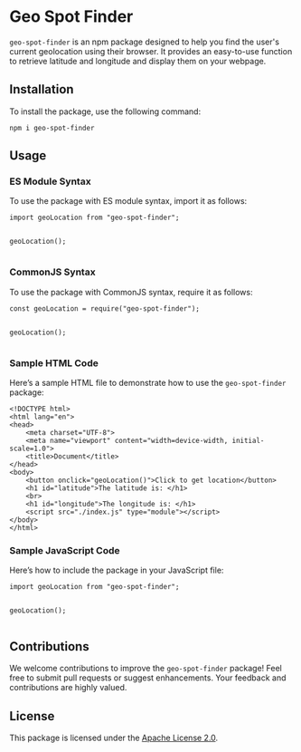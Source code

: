<h1>Geo Spot Finder</h1>

<p><code>geo-spot-finder</code> is an npm package designed to help you find the user's current geolocation using their browser. It provides an easy-to-use function to retrieve latitude and longitude and display them on your webpage.</p>

<h2>Installation</h2>
<p>To install the package, use the following command:</p>
<pre><code>npm i geo-spot-finder</code></pre>

<h2>Usage</h2>

<h3>ES Module Syntax</h3>
<p>To use the package with ES module syntax, import it as follows:</p>
<pre><code>import geoLocation from "geo-spot-finder";

geoLocation();</code></pre>

<h3>CommonJS Syntax</h3>
<p>To use the package with CommonJS syntax, require it as follows:</p>
<pre><code>const geoLocation = require("geo-spot-finder");

geoLocation();</code></pre>

<h3>Sample HTML Code</h3>
<p>Here’s a sample HTML file to demonstrate how to use the <code>geo-spot-finder</code> package:</p>
<pre><code>&lt;!DOCTYPE html&gt;
&lt;html lang="en"&gt;
&lt;head&gt;
    &lt;meta charset="UTF-8"&gt;
    &lt;meta name="viewport" content="width=device-width, initial-scale=1.0"&gt;
    &lt;title&gt;Document&lt;/title&gt;
&lt;/head&gt;
&lt;body&gt;
    &lt;button onclick="geoLocation()"&gt;Click to get location&lt;/button&gt;
    &lt;h1 id="latitude"&gt;The latitude is: &lt;/h1&gt;
    &lt;br&gt;
    &lt;h1 id="longitude"&gt;The longitude is: &lt;/h1&gt;
    &lt;script src="./index.js" type="module"&gt;&lt;/script&gt;
&lt;/body&gt;
&lt;/html&gt;</code></pre>

<h3>Sample JavaScript Code</h3>
<p>Here’s how to include the package in your JavaScript file:</p>
<pre><code>import geoLocation from "geo-spot-finder";

geoLocation();</code></pre>

<h2>Contributions</h2>
<p>We welcome contributions to improve the <code>geo-spot-finder</code> package! Feel free to submit pull requests or suggest enhancements. Your feedback and contributions are highly valued.</p>

<h2>License</h2>
<p>This package is licensed under the <a href="https://opensource.org/licenses/Apache-2.0">Apache License 2.0</a>.</p>



